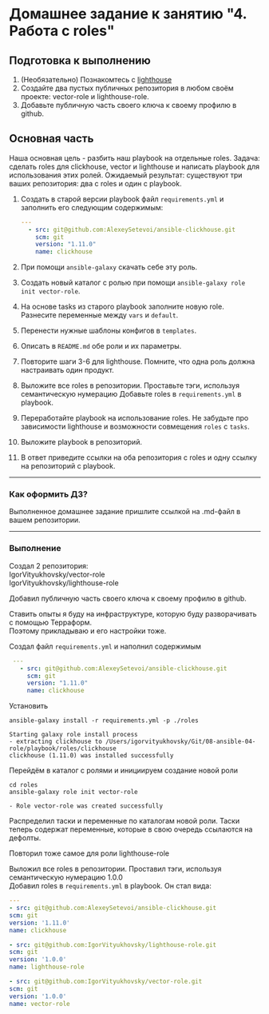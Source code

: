 # Домашнее задание к занятию "4. Работа с roles"

## Подготовка к выполнению
1. (Необязательно) Познакомтесь с [lighthouse](https://youtu.be/ymlrNlaHzIY?t=929)
2. Создайте два пустых публичных репозитория в любом своём проекте: vector-role и lighthouse-role.
3. Добавьте публичную часть своего ключа к своему профилю в github.

## Основная часть

Наша основная цель - разбить наш playbook на отдельные roles. Задача: сделать roles для clickhouse, vector и lighthouse и написать playbook для использования этих ролей. Ожидаемый результат: существуют три ваших репозитория: два с roles и один с playbook.

1. Создать в старой версии playbook файл `requirements.yml` и заполнить его следующим содержимым:

   ```yaml
   ---
     - src: git@github.com:AlexeySetevoi/ansible-clickhouse.git
       scm: git
       version: "1.11.0"
       name: clickhouse 
   ```

2. При помощи `ansible-galaxy` скачать себе эту роль.
3. Создать новый каталог с ролью при помощи `ansible-galaxy role init vector-role`.
4. На основе tasks из старого playbook заполните новую role. Разнесите переменные между `vars` и `default`. 
5. Перенести нужные шаблоны конфигов в `templates`.
6. Описать в `README.md` обе роли и их параметры.
7. Повторите шаги 3-6 для lighthouse. Помните, что одна роль должна настраивать один продукт.
8. Выложите все roles в репозитории. Проставьте тэги, используя семантическую нумерацию Добавьте roles в `requirements.yml` в playbook.
9. Переработайте playbook на использование roles. Не забудьте про зависимости lighthouse и возможности совмещения `roles` с `tasks`.
10. Выложите playbook в репозиторий.
11. В ответ приведите ссылки на оба репозитория с roles и одну ссылку на репозиторий с playbook.

---

### Как оформить ДЗ?

Выполненное домашнее задание пришлите ссылкой на .md-файл в вашем репозитории.

---

### Выполнение

Создал 2 репозитория:  
IgorVityukhovsky/vector-role  
IgorVityukhovsky/lighthouse-role  

Добавил публичную часть своего ключа к своему профилю в github.  

Ставить опыты я буду на инфраструктуре, которую буду разворачивать с помощью Терраформ.  
Поэтому прикладываю и его настройки тоже.

Создал файл `requirements.yml` и наполнил содержимым

  ```yaml
   ---
     - src: git@github.com:AlexeySetevoi/ansible-clickhouse.git
       scm: git
       version: "1.11.0"
       name: clickhouse 
   ```
   
Установить
```
ansible-galaxy install -r requirements.yml -p ./roles
```
```
Starting galaxy role install process
- extracting clickhouse to /Users/igorvityukhovsky/Git/08-ansible-04-role/playbook/roles/clickhouse
clickhouse (1.11.0) was installed successfully

```
Перейдём в каталог с ролями и инициируем создание новой роли
```
cd roles
ansible-galaxy role init vector-role
```
```
- Role vector-role was created successfully
```
Распределил таски и переменные по каталогам новой роли.
Таски теперь содержат переменные, которые в свою очередь ссылаются на дефолты.

Повторил тоже самое для роли lighthouse-role

Выложил все roles в репозитории. Проставил тэги, используя семантическую нумерацию 1.0.0  
Добавил roles в `requirements.yml` в playbook.
Он стал вида:


  ```yaml
---
- src: git@github.com:AlexeySetevoi/ansible-clickhouse.git
  scm: git
  version: '1.11.0'
  name: clickhouse

- src: git@github.com:IgorVityukhovsky/lighthouse-role.git
  scm: git
  version: '1.0.0'
  name: lighthouse-role

- src: git@github.com:IgorVityukhovsky/vector-role.git
  scm: git
  version: '1.0.0'
  name: vector-role

   ```
